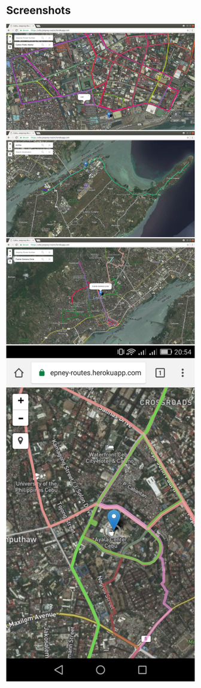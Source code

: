 # Screenshots

![ss1](https://raw.githubusercontent.com/zerdnem/cebu-jeepney-routes/master/ss/01.png)
![ss2](https://raw.githubusercontent.com/zerdnem/cebu-jeepney-routes/master/ss/02.png)
![ss3](https://raw.githubusercontent.com/zerdnem/cebu-jeepney-routes/master/ss/03.png)
![ss4](https://raw.githubusercontent.com/zerdnem/cebu-jeepney-routes/master/ss/04.png)
